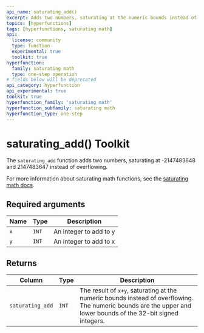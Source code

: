 ```yaml
---
api_name: saturating_add()
excerpt: Adds two numbers, saturating at the numeric bounds instead of overflowing
topics: [hyperfunctions]
tags: [hyperfunctions, saturating math]
api:
  license: community
  type: function
  experimental: true
  toolkit: true
hyperfunction:
  family: saturating math
  type: one-step operation
# fields below will be deprecated
api_category: hyperfunction
api_experimental: true
toolkit: true
hyperfunction_family: 'saturating math'
hyperfunction_subfamily: saturating math
hyperfunction_type: one-step
---
```


# saturating_add()  <tag type="toolkit">Toolkit</tag><tag type="experimental-toolkit" content="Experimental" />

The `saturating_add` function adds two numbers, saturating at -2147483648 and 2147483647 instead of overflowing.

For more information about saturating math functions, see the
[saturating math docs][saturating-math-docs].

## Required arguments

|Name|Type|Description|
|-|-|-|
|`x`|`INT`| An integer to add to y|
|`y`|`INT`| An integer to add to x |

## Returns

|Column|Type|Description|
|-|-|-|
|`saturating_add`|`INT`| The result of `x+y`, saturating at the numeric bounds instead of overflowing. The numeric bounds are the upper and lower bounds of the 32-bit signed integers.|

[saturating-math-docs]: /api/:currentVersion:/hyperfunctions/saturating_math/
